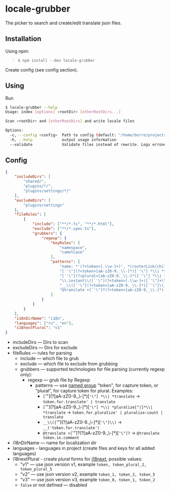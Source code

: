 # locale-grubber

The picker to search and create/edit translate json files.

## Installation
Using npm:
> `$ npm install --dev locale-grubber`

Create config (see config section).

## Using

Run
```bash
$ locale-grubber --help
Usage: index [options] <rootDir> [otherRootDirs...]

Scan <rootDir> and [otherRootDirs] and write locale files

Options:
  -c, --config <config>  Path to config (default: "/home/borro/projects/ng-localizer/locale-grubber.config.json")
  -h, --help             output usage information
  --validate             Validate files instead of rewrite. Logs erroneous files names to console

```
## Config

```json
{
    "includeDirs": [
        "shared/",
        "plugins/*/",
        "plugins/settings/*/"
    ],
    "excludeDirs": [
        "plugins/settings"
    ],
    "fileRules": [
        {
            "include": ["**/*.ts", "**/*.html"],
            "exclude": ["**/*.spec.ts"],
            "grubbers": {
                "regexp": {
                    "keyRules": [
                        "namespace",
                        "camelCase"
                    ],
                    "patterns": [
                        "name: *'(?<token>[.\\w-]+)', *(routerLink|children)",
                        "[`'\"](?<token>[aA-zZ0-9._\\-]*)[`'\"] *\\| *translate",
                        "[`'\"](?<plural>[aA-zZ0-9._\\-]*)[`'\"] *\\| *pluralize[^|]*\\| *translate",
                        "\\.instant\\([`'\"](?<token>[.\\w-]+)[`'\"]+\\)",
                        "__\\([`'\"](?<token>[aA-zZ0-9._\\-]*)[`'\"]\\)",
                        "@translate +[`'\"]?(?<token>[aA-zZ0-9._\\-]*)[`'\"]?"
                    ]
                }
            }
        }
    ],
    "i18nDirName": "i18n",
    "languages": ["ru", "en"],
    "i18nextPlural": "v1"
}
```
* includeDirs — Dirs to scan
* excludeDirs — Dirs for exclude
* fileRules — rules for parsing
    * include — which file to grub
    * exclude — which file to exclude from grubbing
    * grubbers — supported technologies for file parsing (currently regexp only):
        * regexp — grub file by Regexp
            * patterns — use [named group](https://www.npmjs.com/package/named-js-regexp) "token", for capture token, or "plural", for capture token for plural. Examples:
                * `[`'\"](?<token>[aA-zZ0-9._\\-]*)[`'\"] *\\| *translate` → `token.for.translate' | translate`
                * `[`'\"](?<plural>[aA-zZ0-9._\\-]*)[`'\"] *\\| *pluralize[^|]*\\| *translate` → `token.for.pluralize' | pluralize:count | translate`
                * `__\\([`'\"](?<token>[aA-zZ0-9._\\-]*)[`'\"]\\)` → `__('token.for.translate')`
                * `@translate +[`'\"]?(?<token>[aA-zZ0-9._\\-]*)[`'\"]?` → `@translate token.in.comment`
* i18nDirName — name for localization dir
* languages - languages in project (create files and keys for all added languages)
* i18nextPlural - create plural forms for [i18next](https://www.i18next.com/translation-function/plurals), possible values:
    * "v1" — use json version v1, example `token, token_plural_2, token_plural_5`
    * "v2" — use json version v2, example `token_1, token_2, token_5`
    * "v3" — use json version v3, example `token_0, token_1, token_2`
    * `false` or not defined — disabled
